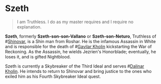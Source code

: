 # Szeth

> I am Truthless. I do as my master requires and I require no explanation.

**Szeth**, formerly **Szeth-son-son-Vallano** or **Szeth-son-Neturo**, Truthless of #[Shinovar](locations/shinovar), is a Shin man from Roshar. He is the infamous Assassin in White and is responsible for the death of #[Gavilar Kholin](characters/gavilar) kickstarting the War of Reckoning. As the Assassin, he wields Jezrien's Honorblade; eventually, he loses it, and is gifted Nightblood.

Szeth is currently a Skybreaker of the Third Ideal and serves #[Dalinar Kholin](characters/dalinar). He intends to return to Shinovar and bring justice to the ones who exiled him as his Fourth Skybreaker Ideal quest.
